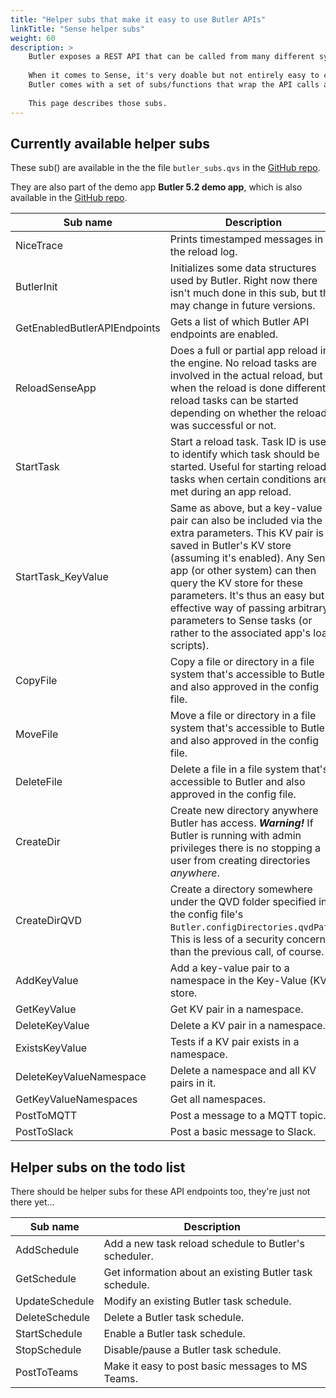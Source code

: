 ```yaml
---
title: "Helper subs that make it easy to use Butler APIs"
linkTitle: "Sense helper subs"
weight: 60
description: >
    Butler exposes a REST API that can be called from many different systems and tools, just not Qlik Sense itself.
      
    When it comes to Sense, it's very doable but not entirely easy to call REST APIs from an app's load script.  
    Butler comes with a set of subs/functions that wrap the API calls and make it a lot easier and cleaner to call Butler APIs from load scripts.
      
    This page describes those subs.
---
```



## Currently available helper subs

These sub() are available in the the file `butler_subs.qvs` in the [GitHub repo](https://github.com/ptarmiganlabs/butler/blob/master/docs/sense_script/butler_subs.qvs).

They are also part of the demo app **Butler 5.2 demo app**, which is also available in the [GitHub repo](https://github.com/ptarmiganlabs/butler/tree/master/docs/sense_apps).

| Sub name | Description |
|----------|-------------|
| NiceTrace | Prints timestamped messages in the reload log. |
| ButlerInit | Initializes some data structures used by Butler. Right now there isn't much done in this sub, but this may change in future versions. |
| GetEnabledButlerAPIEndpoints | Gets a list of which Butler API endpoints are enabled. |
| ReloadSenseApp | Does a full or partial app reload in the engine. No reload tasks are involved in the actual reload, but when the reload is done different reload tasks can be started depending on whether the reload was successful or not. |
| StartTask | Start a reload task. Task ID is used to identify which task should be started. Useful for starting reload tasks when certain conditions are met during an app reload. |
| StartTask_KeyValue | Same as above, but a key-value pair can also be included via the extra parameters. This KV pair is saved in Butler's KV store (assuming it's enabled). Any Sense app (or other system) can then query the KV store for these parameters. It's thus an easy but effective way of passing arbitrary parameters to Sense tasks (or rather to the associated app's load scripts). |
| CopyFile | Copy a file or directory in a file system that's accessible to Butler and also approved in the config file. |
| MoveFile | Move a file or directory in a file system that's accessible to Butler and also approved in the config file. |
| DeleteFile | Delete a file in a file system that's accessible to Butler and also approved in the config file. |
| CreateDir | Create new directory anywhere Butler has access. ***Warning!*** If Butler is running with admin privileges there is no stopping a user from creating directories *anywhere*.  |
| CreateDirQVD | Create a directory somewhere under the QVD folder specified in the config file's `Butler.configDirectories.qvdPath`. This is less of a security concern than the previous call, of course. |
| AddKeyValue | Add a key-value pair to a namespace in the Key-Value (KV) store. |
| GetKeyValue | Get KV pair in a namespace. |
| DeleteKeyValue | Delete a KV pair in a namespace. |
| ExistsKeyValue | Tests if a KV pair exists in a namespace.  |
| DeleteKeyValueNamespace | Delete a namespace and all KV pairs in it. |
| GetKeyValueNamespaces | Get all namespaces. |
| PostToMQTT | Post a message to a MQTT topic. |
| PostToSlack | Post a basic message to Slack. |

## Helper subs on the todo list

There should be helper subs for these API endpoints too, they're just not there yet...

| Sub name | Description |
|----------|-------------|
| AddSchedule | Add a new task reload schedule to Butler's scheduler. |
| GetSchedule | Get information about an existing Butler task schedule. |
| UpdateSchedule | Modify an existing Butler task schedule. |
| DeleteSchedule | Delete a Butler task schedule. |
| StartSchedule | Enable a Butler task schedule. |
| StopSchedule | Disable/pause a Butler task schedule. |
| PostToTeams | Make it easy to post basic messages to MS Teams. |
